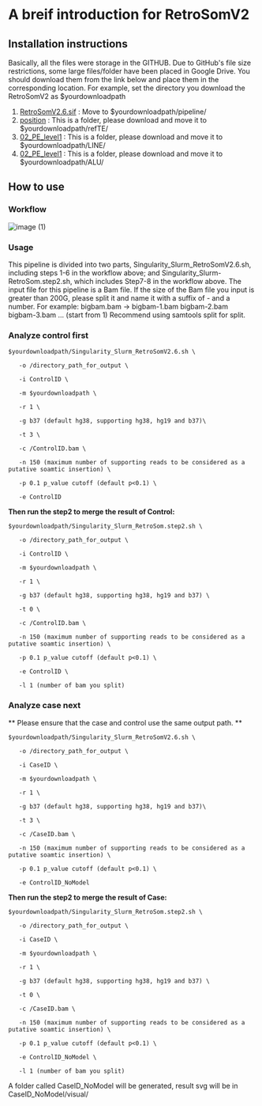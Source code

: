 # A breif introduction for RetroSomV2
## Installation instructions
Basically, all the files were storage in the GITHUB.
Due to GitHub's file size restrictions, some large files/folder have been placed in Google Drive. You should download them from the link below and place them in the corresponding location.
For example, set the directory you download the RetroSomV2 as $yourdownloadpath

1. [RetroSomV2.6.sif](https://drive.google.com/file/d/1bt5DcpLO4Bf7yFP52a38_-IYOyuQ7Aoc/view?usp=drive_link) : Move to $yourdownloadpath/pipeline/
2. [position](https://drive.google.com/drive/folders/1L-XxCCGRMnNShd7ysbeM2kFIxkQANI9D?usp=sharing) : This is a folder, please download and move it to $yourdownloadpath/refTE/
3. [02_PE_level1](https://drive.google.com/drive/folders/197ogIPePEDBNah-Ff1IjNSKq7F3SMGzr?usp=sharing) : This is a folder, please download and move it to $yourdownloadpath/LINE/
4. [02_PE_level1](https://drive.google.com/drive/folders/18kA4IrlP7OKStuReX4koZ8dwx4sbjqzS?usp=sharing) : This is a folder, please download and move it to $yourdownloadpath/ALU/

## How to use
### Workflow
![image (1)](https://github.com/Czhuofu/RetroSomV2/assets/115039326/ada2c589-dcb6-40be-a1d6-36592468ac74)

### Usage
This pipeline is divided into two parts, Singularity_Slurm_RetroSomV2.6.sh, including steps 1-6 in the workflow above; and Singularity_Slurm-RetroSom.step2.sh, which includes Step7-8 in the workflow above.
The input file for this pipeline is a Bam file. If the size of the Bam file you input is greater than 200G, please split it and name it with a suffix of - and a number.
For example: bigbam.bam -> bigbam-1.bam bigbam-2.bam bigbam-3.bam ... (start from 1)
Recommend using samtools split for split.

### Analyze control first 

```
$yourdownloadpath/Singularity_Slurm_RetroSomV2.6.sh \

   -o /directory_path_for_output \

   -i ControlID \

   -m $yourdownloadpath \

   -r 1 \

   -g b37 (default hg38, supporting hg38, hg19 and b37)\

   -t 3 \

   -c /ControlID.bam \

   -n 150 (maximum number of supporting reads to be considered as a putative soamtic insertion) \

   -p 0.1 p_value cutoff (default p<0.1) \

   -e ControlID
```

**Then run the step2 to merge the result of Control:**

```
$yourdownloadpath/Singularity_Slurm_RetroSom.step2.sh \
  
   -o /directory_path_for_output \
  
   -i ControlID \
  
   -m $yourdownloadpath \
  
   -r 1 \
  
   -g b37 (default hg38, supporting hg38, hg19 and b37) \
  
   -t 0 \
  
   -c /ControlID.bam \
  
   -n 150 (maximum number of supporting reads to be considered as a putative soamtic insertion) \
  
   -p 0.1 p_value cutoff (default p<0.1) \
   
   -e ControlID \
  
   -l 1 (number of bam you split)
```

### Analyze case next

** Please ensure that the case and control use the same output path. **

```
$yourdownloadpath/Singularity_Slurm_RetroSomV2.6.sh \

   -o /directory_path_for_output \

   -i CaseID \

   -m $yourdownloadpath \

   -r 1 \

   -g b37 (default hg38, supporting hg38, hg19 and b37)\

   -t 3 \

   -c /CaseID.bam \

   -n 150 (maximum number of supporting reads to be considered as a putative soamtic insertion) \

   -p 0.1 p_value cutoff (default p<0.1) \

   -e ControlID_NoModel
```

**Then run the step2 to merge the result of Case:**

```
$yourdownloadpath/Singularity_Slurm_RetroSom.step2.sh \
  
   -o /directory_path_for_output \
  
   -i CaseID \
  
   -m $yourdownloadpath \
  
   -r 1 \
  
   -g b37 (default hg38, supporting hg38, hg19 and b37) \
  
   -t 0 \
  
   -c /CaseID.bam \
  
   -n 150 (maximum number of supporting reads to be considered as a putative soamtic insertion) \
  
   -p 0.1 p_value cutoff (default p<0.1) \
   
   -e ControlID_NoModel \
  
   -l 1 (number of bam you split)
```

A folder called CaseID_NoModel will be generated, result svg will be in CaseID_NoModel/visual/




